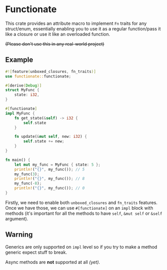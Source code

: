 # Functionate
This crate provides an attribute macro to implement `Fn` traits for any struct/enum,
essentially enabling you to use it as a regular function/pass it like a closure or use it like an overloaded function.

~~(Please don't use this in any real-world project)~~

## Example
```rust
#![feature(unboxed_closures, fn_traits)]
use functionate::functionate;

#[derive(Debug)]
struct MyFunc {
    state: i32,
}

#[functionate]
impl MyFunc {
    fn get_state(&self) -> i32 {
        self.state
    }

    fn update(&mut self, new: i32) {
        self.state += new;
    }
}

fn main() {
    let mut my_func = MyFunc { state: 5 };
    println!("{}", my_func()); // 5
    my_func(3);
    println!("{}", my_func()); // 8
    my_func(-8);
    println!("{}", my_func()); // 0
}
```
Firstly, we need to enable both `unboxed_closures` and `fn_traits` features.
Once we have those, we can use `#[functionate]` on an `impl` block with methods (it's important for all the methods to have `self`, `&mut self` or `&self` argument).

## Warning
Generics are only supported on `impl` level so if you try to make a method generic expect stuff to break.

Async methods are **not** supported at all *(yet)*.